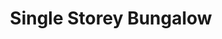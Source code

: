 ---
layout: post
categories: [rent, house, bungalow]
title: "Single Storey Bungalow"
price: "60000"
front: "12 Rooms"
baths: "6"
address: "Near Ahmad Center, Suraj Miani Road"
type: "Bungalow ON RENT"
area: "1.5 Kanal"
---